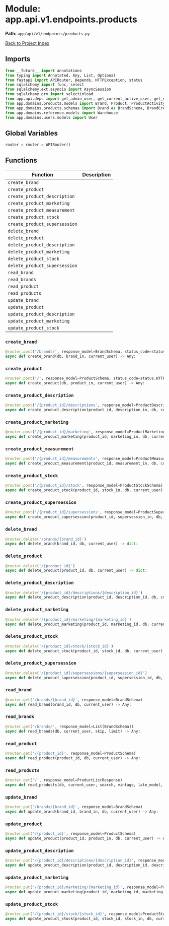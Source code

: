 # Module: app.api.v1.endpoints.products

**Path:** `app/api/v1/endpoints/products.py`

[Back to Project Index](../../../../../index.md)

## Imports
```python
from __future__ import annotations
from typing import Annotated, Any, List, Optional
from fastapi import APIRouter, Depends, HTTPException, status
from sqlalchemy import func, select
from sqlalchemy.ext.asyncio import AsyncSession
from sqlalchemy.orm import selectinload
from app.api.deps import get_admin_user, get_current_active_user, get_db, get_pagination
from app.domains.products.models import Brand, Product, ProductActivity, ProductBrandHistory, ProductDescription, ProductMarketing, ProductMeasurement, ProductStock, ProductSupersession
from app.domains.products.schemas import Brand as BrandSchema, BrandCreate, BrandUpdate, Product as ProductSchema, ProductCreate, ProductDescription as ProductDescriptionSchema, ProductDescriptionCreate, ProductDescriptionUpdate, ProductListResponse, ProductMarketing as ProductMarketingSchema, ProductMarketingCreate, ProductMarketingUpdate, ProductMeasurement as ProductMeasurementSchema, ProductMeasurementCreate, ProductStatus, ProductStock as ProductStockSchema, ProductStockCreate, ProductStockUpdate, ProductSupersession as ProductSupersessionSchema, ProductSupersessionCreate, ProductUpdate
from app.domains.reference.models import Warehouse
from app.domains.users.models import User
```

## Global Variables
```python
router = router = APIRouter()
```

## Functions

| Function | Description |
| --- | --- |
| `create_brand` |  |
| `create_product` |  |
| `create_product_description` |  |
| `create_product_marketing` |  |
| `create_product_measurement` |  |
| `create_product_stock` |  |
| `create_product_supersession` |  |
| `delete_brand` |  |
| `delete_product` |  |
| `delete_product_description` |  |
| `delete_product_marketing` |  |
| `delete_product_stock` |  |
| `delete_product_supersession` |  |
| `read_brand` |  |
| `read_brands` |  |
| `read_product` |  |
| `read_products` |  |
| `update_brand` |  |
| `update_product` |  |
| `update_product_description` |  |
| `update_product_marketing` |  |
| `update_product_stock` |  |

### `create_brand`
```python
@router.post('/brands/', response_model=BrandSchema, status_code=status.HTTP_201_CREATED)
async def create_brand(db, brand_in, current_user) -> Any:
```

### `create_product`
```python
@router.post('/', response_model=ProductSchema, status_code=status.HTTP_201_CREATED)
async def create_product(db, product_in, current_user) -> Any:
```

### `create_product_description`
```python
@router.post('/{product_id}/descriptions', response_model=ProductDescriptionSchema)
async def create_product_description(product_id, description_in, db, current_user) -> Any:
```

### `create_product_marketing`
```python
@router.post('/{product_id}/marketing', response_model=ProductMarketingSchema)
async def create_product_marketing(product_id, marketing_in, db, current_user) -> Any:
```

### `create_product_measurement`
```python
@router.post('/{product_id}/measurements', response_model=ProductMeasurementSchema)
async def create_product_measurement(product_id, measurement_in, db, current_user) -> Any:
```

### `create_product_stock`
```python
@router.post('/{product_id}/stock', response_model=ProductStockSchema)
async def create_product_stock(product_id, stock_in, db, current_user) -> Any:
```

### `create_product_supersession`
```python
@router.post('/{product_id}/supersessions', response_model=ProductSupersessionSchema)
async def create_product_supersession(product_id, supersession_in, db, current_user) -> Any:
```

### `delete_brand`
```python
@router.delete('/brands/{brand_id}')
async def delete_brand(brand_id, db, current_user) -> dict:
```

### `delete_product`
```python
@router.delete('/{product_id}')
async def delete_product(product_id, db, current_user) -> dict:
```

### `delete_product_description`
```python
@router.delete('/{product_id}/descriptions/{description_id}')
async def delete_product_description(product_id, description_id, db, current_user) -> dict:
```

### `delete_product_marketing`
```python
@router.delete('/{product_id}/marketing/{marketing_id}')
async def delete_product_marketing(product_id, marketing_id, db, current_user) -> dict:
```

### `delete_product_stock`
```python
@router.delete('/{product_id}/stock/{stock_id}')
async def delete_product_stock(product_id, stock_id, db, current_user) -> dict:
```

### `delete_product_supersession`
```python
@router.delete('/{product_id}/supersessions/{supersession_id}')
async def delete_product_supersession(product_id, supersession_id, db, current_user) -> dict:
```

### `read_brand`
```python
@router.get('/brands/{brand_id}', response_model=BrandSchema)
async def read_brand(brand_id, db, current_user) -> Any:
```

### `read_brands`
```python
@router.get('/brands/', response_model=List[BrandSchema])
async def read_brands(db, current_user, skip, limit) -> Any:
```

### `read_product`
```python
@router.get('/{product_id}', response_model=ProductSchema)
async def read_product(product_id, db, current_user) -> Any:
```

### `read_products`
```python
@router.get('/', response_model=ProductListResponse)
async def read_products(db, current_user, search, vintage, late_model, soft, universal, is_active, skip, limit, page, page_size, sort_by, sort_desc) -> Any:
```

### `update_brand`
```python
@router.put('/brands/{brand_id}', response_model=BrandSchema)
async def update_brand(brand_id, brand_in, db, current_user) -> Any:
```

### `update_product`
```python
@router.put('/{product_id}', response_model=ProductSchema)
async def update_product(product_id, product_in, db, current_user) -> Any:
```

### `update_product_description`
```python
@router.put('/{product_id}/descriptions/{description_id}', response_model=ProductDescriptionSchema)
async def update_product_description(product_id, description_id, description_in, db, current_user) -> Any:
```

### `update_product_marketing`
```python
@router.put('/{product_id}/marketing/{marketing_id}', response_model=ProductMarketingSchema)
async def update_product_marketing(product_id, marketing_id, marketing_in, db, current_user) -> Any:
```

### `update_product_stock`
```python
@router.put('/{product_id}/stock/{stock_id}', response_model=ProductStockSchema)
async def update_product_stock(product_id, stock_id, stock_in, db, current_user) -> Any:
```
